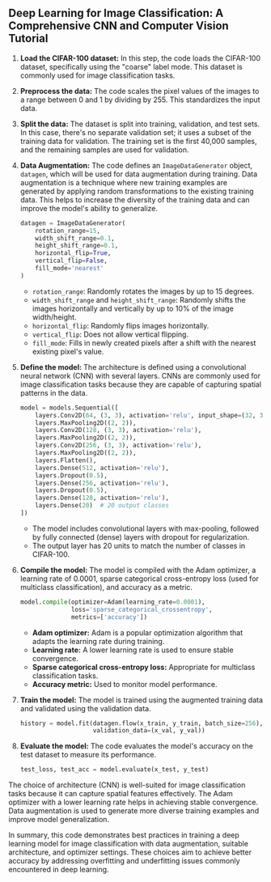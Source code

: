 ## Deep Learning for Image Classification: A Comprehensive CNN and Computer Vision Tutorial

1. **Load the CIFAR-100 dataset:** In this step, the code loads the CIFAR-100 dataset, specifically using the "coarse" label mode. This dataset is commonly used for image classification tasks.

2. **Preprocess the data:** The code scales the pixel values of the images to a range between 0 and 1 by dividing by 255. This standardizes the input data.

3. **Split the data:** The dataset is split into training, validation, and test sets. In this case, there's no separate validation set; it uses a subset of the training data for validation. The training set is the first 40,000 samples, and the remaining samples are used for validation.

4. **Data Augmentation:** The code defines an `ImageDataGenerator` object, `datagen`, which will be used for data augmentation during training. Data augmentation is a technique where new training examples are generated by applying random transformations to the existing training data. This helps to increase the diversity of the training data and can improve the model's ability to generalize.

    ```python
    datagen = ImageDataGenerator(
        rotation_range=15,
        width_shift_range=0.1,
        height_shift_range=0.1,
        horizontal_flip=True,
        vertical_flip=False,
        fill_mode='nearest'
    )
    ```

    - `rotation_range`: Randomly rotates the images by up to 15 degrees.
    - `width_shift_range` and `height_shift_range`: Randomly shifts the images horizontally and vertically by up to 10% of the image width/height.
    - `horizontal_flip`: Randomly flips images horizontally.
    - `vertical_flip`: Does not allow vertical flipping.
    - `fill_mode`: Fills in newly created pixels after a shift with the nearest existing pixel's value.

5. **Define the model:** The architecture is defined using a convolutional neural network (CNN) with several layers. CNNs are commonly used for image classification tasks because they are capable of capturing spatial patterns in the data.

    ```python
    model = models.Sequential([
        layers.Conv2D(64, (3, 3), activation='relu', input_shape=(32, 32, 3)),
        layers.MaxPooling2D((2, 2)),
        layers.Conv2D(128, (3, 3), activation='relu'),
        layers.MaxPooling2D((2, 2)),
        layers.Conv2D(256, (3, 3), activation='relu'),
        layers.MaxPooling2D((2, 2)),
        layers.Flatten(),
        layers.Dense(512, activation='relu'),
        layers.Dropout(0.5),
        layers.Dense(256, activation='relu'),
        layers.Dropout(0.5),
        layers.Dense(128, activation='relu'),
        layers.Dense(20)  # 20 output classes
    ])
    ```

    - The model includes convolutional layers with max-pooling, followed by fully connected (dense) layers with dropout for regularization.
    - The output layer has 20 units to match the number of classes in CIFAR-100.

6. **Compile the model:** The model is compiled with the Adam optimizer, a learning rate of 0.0001, sparse categorical cross-entropy loss (used for multiclass classification), and accuracy as a metric.

    ```python
    model.compile(optimizer=Adam(learning_rate=0.0001),
                  loss='sparse_categorical_crossentropy',
                  metrics=['accuracy'])
    ```

    - **Adam optimizer:** Adam is a popular optimization algorithm that adapts the learning rate during training.
    - **Learning rate:** A lower learning rate is used to ensure stable convergence.
    - **Sparse categorical cross-entropy loss:** Appropriate for multiclass classification tasks.
    - **Accuracy metric:** Used to monitor model performance.

7. **Train the model:** The model is trained using the augmented training data and validated using the validation data.

    ```python
    history = model.fit(datagen.flow(x_train, y_train, batch_size=256), epochs=100, 
                        validation_data=(x_val, y_val))
    ```

8. **Evaluate the model:** The code evaluates the model's accuracy on the test dataset to measure its performance.

    ```python
    test_loss, test_acc = model.evaluate(x_test, y_test)
    ```

The choice of architecture (CNN) is well-suited for image classification tasks because it can capture spatial features effectively. The Adam optimizer with a lower learning rate helps in achieving stable convergence. Data augmentation is used to generate more diverse training examples and improve model generalization.

In summary, this code demonstrates best practices in training a deep learning model for image classification with data augmentation, suitable architecture, and optimizer settings. These choices aim to achieve better accuracy by addressing overfitting and underfitting issues commonly encountered in deep learning.

